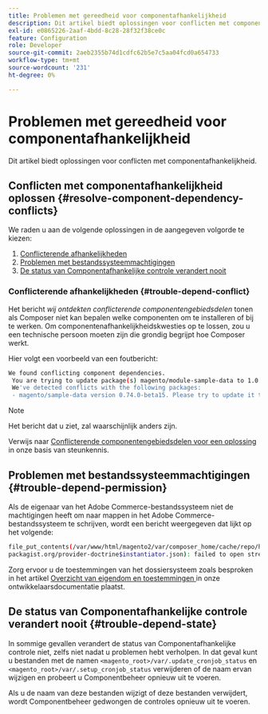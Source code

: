 ```yaml
---
title: Problemen met gereedheid voor componentafhankelijkheid
description: Dit artikel biedt oplossingen voor conflicten met componentafhankelijkheid.
exl-id: e0865226-2aaf-4bdd-8c28-28f32f38ce0c
feature: Configuration
role: Developer
source-git-commit: 2aeb2355b74d1cdfc62b5e7c5aa04fcd0a654733
workflow-type: tm+mt
source-wordcount: '231'
ht-degree: 0%

---
```


# Problemen met gereedheid voor componentafhankelijkheid

Dit artikel biedt oplossingen voor conflicten met componentafhankelijkheid.

## Conflicten met componentafhankelijkheid oplossen {#resolve-component-dependency-conflicts}

We raden u aan de volgende oplossingen in de aangegeven volgorde te kiezen:

1. [Conflicterende afhankelijkheden](#trouble-depend-conflict)
1. [Problemen met bestandssysteemmachtigingen](#trouble-depend-permission)
1. [De status van Componentafhankelijke controle verandert nooit](#trouble-depend-state)

### Conflicterende afhankelijkheden {#trouble-depend-conflict}

Het bericht *wij ontdekten conflicterende componentengebiedsdelen* tonen als Composer niet kan bepalen welke componenten om te installeren of bij te werken. Om componentenafhankelijkheidskwesties op te lossen, zou u een technische persoon moeten zijn die grondig begrijpt hoe Composer werkt.

Hier volgt een voorbeeld van een foutbericht:

```bash
We found conflicting component dependencies.
 You are trying to update package(s) magento/module-sample-data to 1.0.0-beta
 We've detected conflicts with the following packages:
 - magento/sample-data version 0.74.0-beta15. Please try to update it to one of the following package versions: 0.74.0-beta16, 0.74.0-beta14, 0.74.0-beta13, 0.74.0-beta12, 0.74.0-beta11, 0.74.0-beta10, 0.74.0-beta9, 0.74.0-beta8, 0.74.0-beta7
```

>[!NOTE]
>
>Het bericht dat u ziet, zal waarschijnlijk anders zijn.

Verwijs naar [ Conflicterende componentengebiedsdelen voor een oplossing ](/help/troubleshooting/miscellaneous/conflicting-component-dependencies.md) in onze basis van steunkennis.

## Problemen met bestandssysteemmachtigingen {#trouble-depend-permission}

Als de eigenaar van het Adobe Commerce-bestandssysteem niet de machtigingen heeft om naar mappen in het Adobe Commerce-bestandssysteem te schrijven, wordt een bericht weergegeven dat lijkt op het volgende:

```bash
file_put_contents(/var/www/html/magento2/var/composer_home/cache/repo/https---
packagist.org/provider-doctrine$instantiator.json): failed to open stream: Permission denied
```

Zorg ervoor u de toestemmingen van het dossiersysteem zoals besproken in het artikel [ Overzicht van eigendom en toestemmingen ](https://experienceleague.adobe.com/en/docs/commerce-operations/installation-guide/prerequisites/file-system/overview) in onze ontwikkelaarsdocumentatie plaatst.

## De status van Componentafhankelijke controle verandert nooit {#trouble-depend-state}

In sommige gevallen verandert de status van Componentafhankelijke controle niet, zelfs niet nadat u problemen hebt verholpen. In dat geval kunt u bestanden met de namen `<magento_root>/var/.update_cronjob_status` en `<magento_root>/var/.setup_cronjob_status` verwijderen of de naam ervan wijzigen en probeert u Componentbeheer opnieuw uit te voeren.

Als u de naam van deze bestanden wijzigt of deze bestanden verwijdert, wordt Componentbeheer gedwongen de controles opnieuw uit te voeren.
